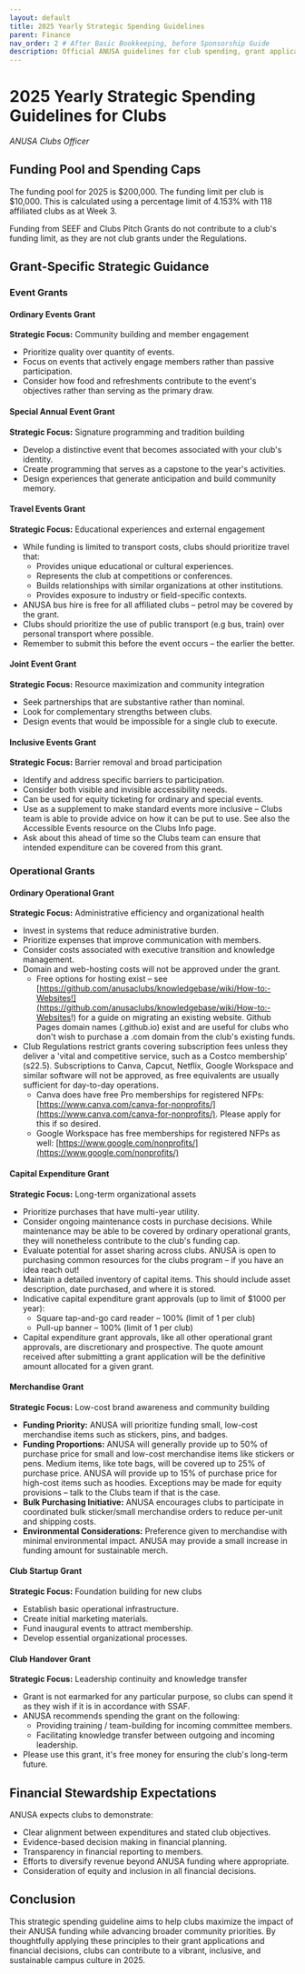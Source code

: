 ```yaml
---
layout: default
title: 2025 Yearly Strategic Spending Guidelines
parent: Finance
nav_order: 2 # After Basic Bookkeeping, before Sponsorship Guide
description: Official ANUSA guidelines for club spending, grant applications, and funding caps for the year 2025.
---
```


# 2025 Yearly Strategic Spending Guidelines for Clubs
*ANUSA Clubs Officer*

## Funding Pool and Spending Caps
The funding pool for 2025 is $200,000. The funding limit per club is $10,000. This is calculated using a percentage limit of 4.153% with 118 affiliated clubs as at Week 3.

Funding from SEEF and Clubs Pitch Grants do not contribute to a club's funding limit, as they are not club grants under the Regulations.

## Grant-Specific Strategic Guidance

### Event Grants

#### Ordinary Events Grant
**Strategic Focus:** Community building and member engagement
*   Prioritize quality over quantity of events.
*   Focus on events that actively engage members rather than passive participation.
*   Consider how food and refreshments contribute to the event's objectives rather than serving as the primary draw.

#### Special Annual Event Grant
**Strategic Focus:** Signature programming and tradition building
*   Develop a distinctive event that becomes associated with your club's identity.
*   Create programming that serves as a capstone to the year's activities.
*   Design experiences that generate anticipation and build community memory.

#### Travel Events Grant
**Strategic Focus:** Educational experiences and external engagement
*   While funding is limited to transport costs, clubs should prioritize travel that:
    *   Provides unique educational or cultural experiences.
    *   Represents the club at competitions or conferences.
    *   Builds relationships with similar organizations at other institutions.
    *   Provides exposure to industry or field-specific contexts.
*   ANUSA bus hire is free for all affiliated clubs – petrol may be covered by the grant.
*   Clubs should prioritize the use of public transport (e.g bus, train) over personal transport where possible.
*   Remember to submit this before the event occurs – the earlier the better.

#### Joint Event Grant
**Strategic Focus:** Resource maximization and community integration
*   Seek partnerships that are substantive rather than nominal.
*   Look for complementary strengths between clubs.
*   Design events that would be impossible for a single club to execute.

#### Inclusive Events Grant
**Strategic Focus:** Barrier removal and broad participation
*   Identify and address specific barriers to participation.
*   Consider both visible and invisible accessibility needs.
*   Can be used for equity ticketing for ordinary and special events.
*   Use as a supplement to make standard events more inclusive – Clubs team is able to provide advice on how it can be put to use. See also the Accessible Events resource on the Clubs Info page.
*   Ask about this ahead of time so the Clubs team can ensure that intended expenditure can be covered from this grant.

### Operational Grants

#### Ordinary Operational Grant
**Strategic Focus:** Administrative efficiency and organizational health
*   Invest in systems that reduce administrative burden.
*   Prioritize expenses that improve communication with members.
*   Consider costs associated with executive transition and knowledge management.
*   Domain and web-hosting costs will not be approved under the grant.
    *   Free options for hosting exist – see [https://github.com/anusaclubs/knowledgebase/wiki/How-to:-Websites!](https://github.com/anusaclubs/knowledgebase/wiki/How-to:-Websites!) for a guide on migrating an existing website. Github Pages domain names (.github.io) exist and are useful for clubs who don't wish to purchase a .com domain from the club's existing funds.
*   Club Regulations restrict grants covering subscription fees unless they deliver a 'vital and competitive service, such as a Costco membership' (s22.5). Subscriptions to Canva, Capcut, Netflix, Google Workspace and similar software will not be approved, as free equivalents are usually sufficient for day-to-day operations.
    *   Canva does have free Pro memberships for registered NFPs: [https://www.canva.com/canva-for-nonprofits/](https://www.canva.com/canva-for-nonprofits/). Please apply for this if so desired.
    *   Google Workspace has free memberships for registered NFPs as well: [https://www.google.com/nonprofits/](https://www.google.com/nonprofits/)

#### Capital Expenditure Grant
**Strategic Focus:** Long-term organizational assets
*   Prioritize purchases that have multi-year utility.
*   Consider ongoing maintenance costs in purchase decisions. While maintenance may be able to be covered by ordinary operational grants, they will nonetheless contribute to the club's funding cap.
*   Evaluate potential for asset sharing across clubs. ANUSA is open to purchasing common resources for the clubs program – if you have an idea reach out!
*   Maintain a detailed inventory of capital items. This should include asset description, date purchased, and where it is stored.
*   Indicative capital expenditure grant approvals (up to limit of $1000 per year):
    *   Square tap-and-go card reader – 100% (limit of 1 per club)
    *   Pull-up banner – 100% (limit of 1 per club)
*   Capital expenditure grant approvals, like all other operational grant approvals, are discretionary and prospective. The quote amount received after submitting a grant application will be the definitive amount allocated for a given grant.

#### Merchandise Grant
**Strategic Focus:** Low-cost brand awareness and community building
*   **Funding Priority:** ANUSA will prioritize funding small, low-cost merchandise items such as stickers, pins, and badges.
*   **Funding Proportions:** ANUSA will generally provide up to 50% of purchase price for small and low-cost merchandise items like stickers or pens. Medium items, like tote bags, will be covered up to 25% of purchase price. ANUSA will provide up to 15% of purchase price for high-cost items such as hoodies. Exceptions may be made for equity provisions – talk to the Clubs team if that is the case.
*   **Bulk Purchasing Initiative:** ANUSA encourages clubs to participate in coordinated bulk sticker/small merchandise orders to reduce per-unit and shipping costs.
*   **Environmental Considerations:** Preference given to merchandise with minimal environmental impact. ANUSA may provide a small increase in funding amount for sustainable merch.

#### Club Startup Grant
**Strategic Focus:** Foundation building for new clubs
*   Establish basic operational infrastructure.
*   Create initial marketing materials.
*   Fund inaugural events to attract membership.
*   Develop essential organizational processes.

#### Club Handover Grant
**Strategic Focus:** Leadership continuity and knowledge transfer
*   Grant is not earmarked for any particular purpose, so clubs can spend it as they wish if it is in accordance with SSAF.
*   ANUSA recommends spending the grant on the following:
    *   Providing training / team-building for incoming committee members.
    *   Facilitating knowledge transfer between outgoing and incoming leadership.
*   Please use this grant, it's free money for ensuring the club's long-term future.

## Financial Stewardship Expectations
ANUSA expects clubs to demonstrate:
*   Clear alignment between expenditures and stated club objectives.
*   Evidence-based decision making in financial planning.
*   Transparency in financial reporting to members.
*   Efforts to diversify revenue beyond ANUSA funding where appropriate.
*   Consideration of equity and inclusion in all financial decisions.

## Conclusion
This strategic spending guideline aims to help clubs maximize the impact of their ANUSA funding while advancing broader community priorities. By thoughtfully applying these principles to their grant applications and financial decisions, clubs can contribute to a vibrant, inclusive, and sustainable campus culture in 2025.